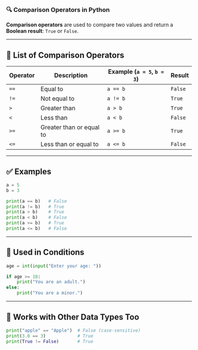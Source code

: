 ### 🔍 Comparison Operators in Python

**Comparison operators** are used to compare two values and return a **Boolean result**: `True` or `False`.

---

## 🔹 List of Comparison Operators

| Operator | Description              | Example (`a = 5`, `b = 3`) | Result  |
| -------- | ------------------------ | -------------------------- | ------- |
| `==`     | Equal to                 | `a == b`                   | `False` |
| `!=`     | Not equal to             | `a != b`                   | `True`  |
| `>`      | Greater than             | `a > b`                    | `True`  |
| `<`      | Less than                | `a < b`                    | `False` |
| `>=`     | Greater than or equal to | `a >= b`                   | `True`  |
| `<=`     | Less than or equal to    | `a <= b`                   | `False` |

---

## ✅ Examples

```python
a = 5
b = 3

print(a == b)   # False
print(a != b)   # True
print(a > b)    # True
print(a < b)    # False
print(a >= b)   # True
print(a <= b)   # False
```

---

## 🔄 Used in Conditions

```python
age = int(input("Enter your age: "))

if age >= 18:
    print("You are an adult.")
else:
    print("You are a minor.")
```

---

## 🧠 Works with Other Data Types Too

```python
print("apple" == "Apple")  # False (case-sensitive)
print(3.0 == 3)            # True
print(True != False)       # True
```

